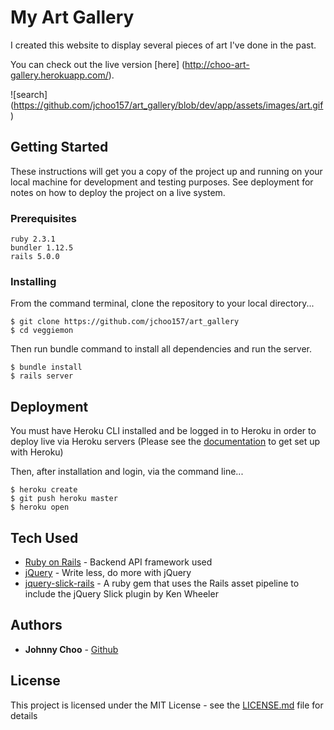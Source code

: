# My Art Gallery

I created this website to display several pieces of art I've done in the past. 

You can check out the live version [here] (http://choo-art-gallery.herokuapp.com/).

![search] (https://github.com/jchoo157/art_gallery/blob/dev/app/assets/images/art.gif)

## Getting Started

These instructions will get you a copy of the project up and running on your local machine for development and testing purposes. See deployment for notes on how to deploy the project on a live system.

### Prerequisites

```
ruby 2.3.1
bundler 1.12.5
rails 5.0.0
```

### Installing
From the command terminal, clone the repository to your local directory...
```
$ git clone https://github.com/jchoo157/art_gallery
$ cd veggiemon
```

Then run bundle command to install all dependencies and run the server.

```
$ bundle install
$ rails server
```

## Deployment

You must have Heroku CLI installed and be logged in to Heroku in order to deploy live via Heroku servers
(Please see the [documentation](https://devcenter.heroku.com) to get set up with Heroku)

Then, after installation and login, via the command line...
```
$ heroku create
$ git push heroku master
$ heroku open
```
## Tech Used

* [Ruby on Rails](http://api.rubyonrails.org/) - Backend API framework used
* [jQuery](https://jquery.com/) - Write less, do more with jQuery
* [jquery-slick-rails](https://github.com/bodrovis/jquery-slick-rails) - A ruby gem that uses the Rails asset pipeline to include the jQuery Slick plugin by Ken Wheeler 

## Authors

* **Johnny Choo** - [Github](https://github.com/jchoo157)

## License

This project is licensed under the MIT License - see the [LICENSE.md](LICENSE.md) file for details

